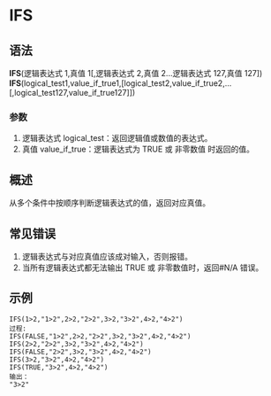 # IFS

## 语法

**IFS**(逻辑表达式 1,真值 1[,逻辑表达式 2,真值 2...逻辑表达式 127,真值 127])  
**IFS**(logical_test1,value_if_true1,[logical_test2,value_if_true2,...[,logical_test127,value_if_true127]])

### 参数

1. 逻辑表达式 logical_test：返回逻辑值或数值的表达式。
2. 真值 value_if_true：逻辑表达式为 TRUE 或 非零数值 时返回的值。

## 概述

从多个条件中按顺序判断逻辑表达式的值，返回对应真值。

## 常见错误

1. 逻辑表达式与对应真值应该成对输入，否则报错。
2. 当所有逻辑表达式都无法输出 TRUE 或 非零数值时，返回#N/A 错误。

## 示例

```excel
IFS(1>2,"1>2",2>2,"2>2",3>2,"3>2",4>2,"4>2")
过程:
IFS(FALSE,"1>2",2>2,"2>2",3>2,"3>2",4>2,"4>2")
IFS(2>2,"2>2",3>2,"3>2",4>2,"4>2")
IFS(FALSE,"2>2",3>2,"3>2",4>2,"4>2")
IFS(3>2,"3>2",4>2,"4>2")
IFS(TRUE,"3>2",4>2,"4>2")
输出：
"3>2"
```
